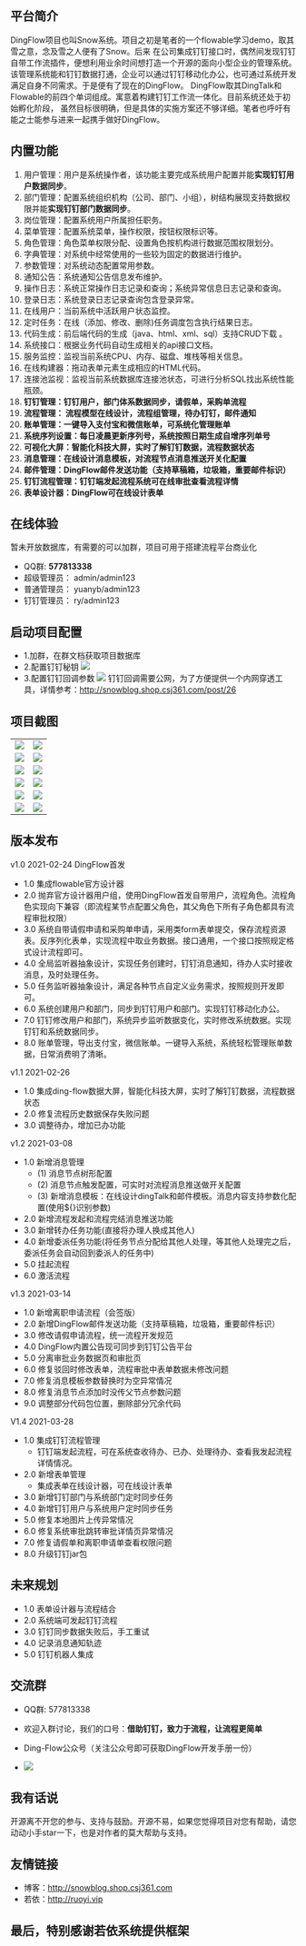 ## 平台简介

  DingFlow项目也叫Snow系统。项目之初是笔者的一个flowable学习demo，取其雪之意，念及雪之人便有了Snow。后来
  在公司集成钉钉接口时，偶然间发现钉钉自带工作流插件，便想利用业余时间想打造一个开源的面向小型企业的管理系统。
  该管理系统能和钉钉数据打通，企业可以通过钉钉移动化办公，也可通过系统开发满足自身不同需求。于是便有了现在的DingFlow。
  DingFlow取其DingTalk和Flowable的前四个单词组成。寓意着构建钉钉工作流一体化。目前系统还处于初始孵化阶段，
  虽然目标很明确，但是具体的实施方案还不够详细。笔者也呼吁有能之士能参与进来一起携手做好DingFlow。

## 内置功能

1.  用户管理：用户是系统操作者，该功能主要完成系统用户配置并能**实现钉钉用户数据同步**。
2.  部门管理：配置系统组织机构（公司、部门、小组），树结构展现支持数据权限并能**实现钉钉部门数据同步**。
3.  岗位管理：配置系统用户所属担任职务。
4.  菜单管理：配置系统菜单，操作权限，按钮权限标识等。
5.  角色管理：角色菜单权限分配、设置角色按机构进行数据范围权限划分。
6.  字典管理：对系统中经常使用的一些较为固定的数据进行维护。
7.  参数管理：对系统动态配置常用参数。
8.  通知公告：系统通知公告信息发布维护。
9.  操作日志：系统正常操作日志记录和查询；系统异常信息日志记录和查询。
10. 登录日志：系统登录日志记录查询包含登录异常。
11. 在线用户：当前系统中活跃用户状态监控。
12. 定时任务：在线（添加、修改、删除)任务调度包含执行结果日志。
13. 代码生成：前后端代码的生成（java、html、xml、sql）支持CRUD下载 。
14. 系统接口：根据业务代码自动生成相关的api接口文档。
15. 服务监控：监视当前系统CPU、内存、磁盘、堆栈等相关信息。
16. 在线构建器：拖动表单元素生成相应的HTML代码。
17. 连接池监视：监视当前系统数据库连接池状态，可进行分析SQL找出系统性能瓶颈。
18. **钉钉管理：钉钉用户，部门体系数据同步，请假单，采购单流程**
19. **流程管理： 流程模型在线设计，流程组管理，待办钉钉，邮件通知**
20. **账单管理：一键导入支付宝和微信账单，可系统化管理账单**
21. **系统序列设置：每日凌晨更新序列号，系统按照日期生成自增序列单号**
22. **可视化大屏：智能化科技大屏，实时了解钉钉数据，流程数据状态**
23. **消息管理：在线设计消息模板，对流程节点消息推送开关化配置**
24. **邮件管理：DingFlow邮件发送功能（支持草稿箱，垃圾箱，重要邮件标识）**
25. **钉钉流程管理：钉钉端发起流程系统可在线审批查看流程详情**
26. **表单设计器：DingFlow可在线设计表单**
## 在线体验
  暂未开放数据库，有需要的可以加群，项目可用于搭建流程平台商业化
- QQ群: **577813338**
- 超级管理员： admin/admin123  
- 普通管理员： yuanyb/admin123
- 钉钉管理员： ry/admin123    
## 启动项目配置
- 1.加群，在群文档获取项目数据库
- 2.配置钉钉秘钥
  <img src="https://qimetons.oss-cn-beijing.aliyuncs.com/c2a24a8fd77e462586137f21f3a5380f.png"/>
- 3.配置钉钉回调参数
  <img src="https://qimetons.oss-cn-beijing.aliyuncs.com/bbee68c5a1c64092ab4e0fa29d7cdf5d.png"/>
  钉钉回调需要公网，为了方便提供一个内网穿透工具，详情参考：http://snowblog.shop.csj361.com/post/26  
  
## 项目截图
<table>
    <tr>
        <td><img src="https://qimetons.oss-cn-beijing.aliyuncs.com/094981bad3844c25b4e0e9ae5fdfb253.png"/></td>
            <td><img src="https://qimetons.oss-cn-beijing.aliyuncs.com/a5b69fa27ba147a89efc229d90e1d27e.png"/></td>
    </tr>
    <tr>
        <td><img src="https://qimetons.oss-cn-beijing.aliyuncs.com/694936c6e1b34af4a9c2525bf25156ba.png"/></td>
        <td><img src="https://qimetons.oss-cn-beijing.aliyuncs.com/102a95b10c5b4094ae9eea060ed3d0c4.png"/></td>
    </tr>
    <tr>
        <td><img src="https://qimetons.oss-cn-beijing.aliyuncs.com/de48282f792d4300ba26b7a397464d71.png"/></td>
        <td><img src="https://qimetons.oss-cn-beijing.aliyuncs.com/952eaddf26164feaae13ec9ffdbeab35.png"/></td>
    </tr>
    <tr>
         <td><img src="https://qimetons.oss-cn-beijing.aliyuncs.com/593f9a39070b4a5f879b91d94c6cc65e.png"/></td>
         <td><img src="https://qimetons.oss-cn-beijing.aliyuncs.com/75db4a86e2224be7bdfd3de6e6cce43b.png"/></td>
    </tr>
    <tr>
        <td><img src="https://qimetons.oss-cn-beijing.aliyuncs.com/%E8%A1%A8%E5%8D%95%E8%AE%BE%E8%AE%A1%E5%99%A8.png"/></td>
        <td><img src="https://qimetons.oss-cn-beijing.aliyuncs.com/0ffee016a6be4d5eb5b5f18a0291353e.png"/></td>
    </tr>
    <tr>
        <td><img src="https://qimetons.oss-cn-beijing.aliyuncs.com/593ec8182b814b77adedb1d5a7265268.png"/></td>
        <td><img src="https://qimetons.oss-cn-beijing.aliyuncs.com/b0f956c913ee42af9767b91694b04497.png"/></td>
    </tr>

</table>

## 版本发布
v1.0 2021-02-24 DingFlow首发
  - 1.0 集成flowable官方设计器
  - 2.0 抛弃官方设计器用户组，使用DingFlow首发自带用户，流程角色。流程角色实现向下兼容（即流程某节点配置父角色，其父角色下所有子角色都具有流程审批权限）
  - 3.0 系统自带请假申请和采购单申请，采用类form表单提交，保存流程资源表。反序列化表单，实现流程中取业务数据。接口通用，一个接口按照规定格式设计流程即可。
  - 4.0 全局监听器抽象设计，实现任务创建时，钉钉消息通知，待办人实时接收消息，及时处理任务。
  - 5.0 任务监听器抽象设计，满足各种节点自定义业务需求，按照规则开发即可。
  - 6.0 系统创建用户和部门，同步到钉钉用户和部门。实现钉钉移动化办公。
  - 7.0 钉钉修改用户和部门，系统异步监听数据变化，实时修改系统数据。实现钉钉和系统数据同步。
  - 8.0 账单管理，导出支付宝，微信账单。一键导入系统，系统轻松管理账单数据，日常消费明了清晰。
  
v1.1 2021-02-26 
   - 1.0 集成ding-flow数据大屏，智能化科技大屏，实时了解钉钉数据，流程数据状态
   - 2.0 修复流程历史数据保存失败问题
   - 3.0 调整待办，增加已办功能
   
v1.2 2021-03-08
  - 1.0 新增消息管理
     - (1) 消息节点树形配置
     - (2) 消息节点触发配置，可实时对流程消息推送做开关配置
     - (3) 新增消息模板：在线设计dingTalk和邮件模板。消息内容支持参数化配置(使用${}识别参数)
  - 2.0 新增流程发起和流程完结消息推送功能
  - 3.0 新增转办任务功能(直接将办理人换成其他人)
  - 4.0 新增委派任务功能(将任务节点分配给其他人处理，等其他人处理完之后，委派任务会自动回到委派人的任务中) 
  - 5.0 挂起流程
  - 6.0 激活流程 
   
v1.3 2021-03-14
  - 1.0 新增离职申请流程（会签版）
  - 2.0 新增DingFlow邮件发送功能（支持草稿箱，垃圾箱，重要邮件标识）
  - 3.0 修改请假申请流程，统一流程开发规范
  - 4.0 DingFlow内置公告现可同步到钉钉公告平台
  - 5.0 分离审批业务数据页和审批页
  - 6.0 修复驳回时修改表单，流程审批中表单数据未修改问题
  - 7.0 修复消息模板参数替换时为空异常情况
  - 8.0 修复消息节点添加时没传父节点参数问题
  - 9.0 调整部分代码包位置，删除部分冗余代码  
  
V1.4 2021-03-28
  - 1.0 集成钉钉流程管理
     - 钉钉端发起流程，可在系统查收待办、已办、处理待办、查看我发起流程详情情况。
  - 2.0 新增表单管理
     - 集成表单在线设计器，可在线设计表单
  - 3.0 新增钉钉部门与系统部门定时同步任务
  - 4.0 新增钉钉用户与系统用户定时同步任务
  - 5.0 修复本地图片上传异常情况
  - 6.0 修复系统审批跳转审批详情页异常情况
  - 7.0 修复请假单和离职申请单查看权限问题
  - 8.0 升级钉钉jar包﻿﻿
    
   
## 未来规划
 - 1.0 表单设计器与流程结合
 - 2.0 系统端可发起钉钉流程
 - 3.0 钉钉同步数据失败后，手工重试
 - 4.0 记录消息通知轨迹
 - 5.0 钉钉机器人集成
 
## 交流群
 - QQ群: 577813338
 - 欢迎入群讨论，我们的口号：**借助钉钉，致力于流程，让流程更简单**
 
 - Ding-Flow公众号（关注公众号即可获取DingFlow开发手册一份）
 - <img src="https://qimetons.oss-cn-beijing.aliyuncs.com/0f39a32c5ffd44069dcbc8c1861bfe54.jpg"/>
   
 
## 我有话说 
  开源离不开您的参与、支持与鼓励。开源不易，如果您觉得项目对您有帮助，请您动动小手star一下，也是对作者的莫大帮助与支持。

## 友情链接
   - 博客：http://snowblog.shop.csj361.com
   - 若依：http://ruoyi.vip 
   
## 最后，特别感谢若依系统提供框架
    
